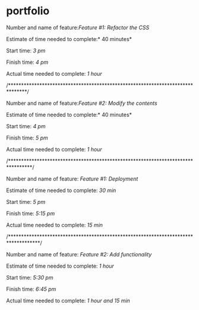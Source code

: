 # portfolio

Number and name of feature:*Feature #1: Refactor the CSS*

Estimate of time needed to complete:* 40 minutes*

Start time: *3 pm*

Finish time: *4 pm*

Actual time needed to complete: *1 hour*

/*******************************************************************************/

Number and name of feature:*Feature #2: Modify the contents*

Estimate of time needed to complete:* 40 minutes*

Start time: *4 pm*

Finish time: *5 pm*

Actual time needed to complete: *1 hour*

/*********************************************************************************/

Number and name of feature: *Feature #1: Deployment*

Estimate of time needed to complete: *30 min*

Start time: *5 pm*

Finish time: *5:15 pm*

Actual time needed to complete: *15 min*

/************************************************************************************/

Number and name of feature: *Feature #2: Add functionality*

Estimate of time needed to complete: *1 hour*

Start time: *5:30 pm*

Finish time: *6:45 pm*

Actual time needed to complete: *1 hour and 15 min*
